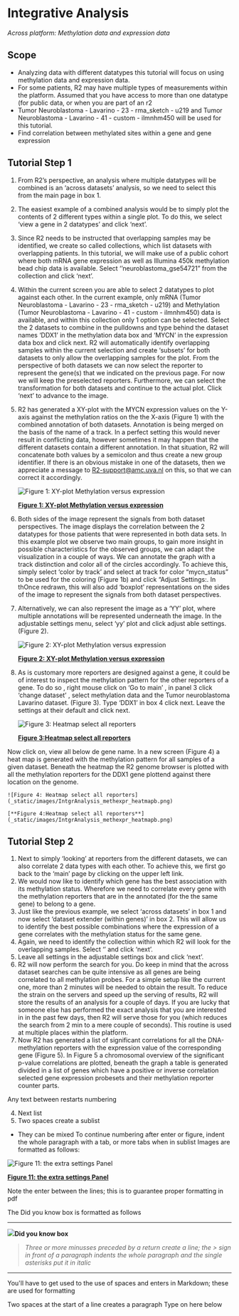 
<a id="integrative_analysis_methylation"> </a>


Integrative Analysis
===========================================

*Across platform: Methylation data and expression data*


Scope
-----

- Analyzing data with different datatypes this tutorial will focus on using methylation data and expression data.
- For some patients, R2 may have multiple types of measurements within the platform. Assumed  that you have access to more than one datatype (for public data, or when you are part of an r2 
- Tumor Neuroblastoma - Lavarino - 23 - rma_sketch - u219 and Tumor Neuroblastoma - Lavarino - 41 - custom - ilmnhm450 will be used for this tutorial.
- Find correlation between methylated sites within a gene and gene expression



Tutorial Step 1
-----

1.	From R2’s perspective, an analysis where multiple datatypes will be combined is an ‘across datasets’ analysis, so we need to select this from the main page in box 1.
2.	The easiest example of a combined analysis would be to simply plot the contents of 2 different types within a single plot. To do this, we select ‘view a gene in 2 datatypes’ and click ‘next’.
3.	Since R2 needs to be instructed that overlapping samples may be identified, we create so called collections, which list datasets with overlapping patients. In this tutorial, we will make use of a public cohort where both mRNA gene expression as well as Illumina 450k methylation bead chip data is available.  Select ‘’neuroblastoma_gse54721” from the collection and click ‘next’.
4.	Within the current screen you are able to select 2 datatypes to plot against each other. In the current example, only mRNA (Tumor Neuroblastoma - Lavarino - 23 - rma_sketch - u219) and Methylation (Tumor Neuroblastoma - Lavarino - 41 - custom - ilmnhm450) data is available, and within this collection only 1 option can be selected. Select the 2 datasets to combine in the pulldowns and type behind the dataset names   ‘DDX1’ in the methylation data box and ‘MYCN’ in the expression data box and click next. R2 will automatically identify overlapping samples within the current selection and create ‘subsets’ for both datasets to only allow the overlapping samples for the plot.   From the perspective of both datasets we can now select the reporter to represent the gene(s) that we indicated on the previous page.  For now we will keep the preselected reporters. Furthermore, we can select the transformation for both datasets and continue to the actual plot. Click ‘next’ to advance to the image.
5.	R2 has generated  a XY-plot with the MYCN expression values on the Y-axis against  the methylation ratios on the the X-axis (Figure 1) with the combined annotation of both datasets. Annotation is being merged on the basis of the name of a track. In a perfect setting this would never result in conflicting data, however sometimes it may happen that the different datasets contain a different annotation. In that situation, R2 will concatenate both values by a semicolon and thus create a new group identifier. If there is an obvious mistake in one of the datasets, then we appreciate a message to R2-support@amc.uva.nl on this, so that we can correct it accordingly.

	![Figure 1: XY-plot Methylation versus expression](_static/images/IntgrAnalysis_methexpr_viewagene.png)

	[**Figure 1: XY-plot Methylation versus expression**](_static/images/IntgrAnalysis_methexpr_viewagene.png)

6.	Both sides of the image represent the signals from both dataset perspectives. The image displays the correlation between the 2 datatypes for those patients that were represented in both data sets.  In this example plot we  observe two main groups,  to gain more insight in  possible characteristics for the observed groups, we can adapt the visualization in a couple of ways.  We can annotate the graph with a track distinction and color all of the circles accordingly.  To achieve this, simply select ‘color by track’ and select  at track for color  “mycn_status”   to be used for the coloring (Figure 1b) and click “Adjust Settings:.  In thOnce redrawn, this will also add ‘boxplot’ representations on the sides of the  image to represent the signals from both dataset perspectives.
7.	Alternatively, we can also represent the image as a ‘YY’ plot, where multiple annotations will be represented underneath the image.  In the adjustable settings menu, select ‘yy’ plot and click adjust able settings. (Figure 2).

	![Figure 2: XY-plot Methylation versus expression](_static/images/IntgrAnalysis_methexpr_YY.png)

	[**Figure 2: XY-plot Methylation versus expression**](_static/images/IntgrAnalysis_methexpr_YY.png)

8.	As is customary more reporters are designed against a gene, it could be of interest to inspect the methylation pattern for the other reporters of a gene. To do so , right mouse click on  ‘Go to main’  ,  in panel  3 click ‘change dataset’ , select methylation data  and the Tumor neuroblastoma  Lavarino dataset.  (Figure 3). Type ‘DDX1’ in box 4 click next. Leave the settings at their default and click next. 

	![Figure 3: Heatmap select all reporters](_static/images/IntgrAnalysis_methexpr_heatmapa.png)
	
	[**Figure 3:Heatmap select all reporters**](_static/images/IntgrAnalysis_methexpr_heatmapa.png)

Now click on, view  all below de gene name. In a new screen (Figure 4) a heat map is generated with the methylation pattern for all samples of a given dataset. Beneath the heatmap the R2 genome browser is plotted with all the methylation reporters for the DDX1 gene plottend against there location on the genome.

	![Figure 4: Heatmap select all reporters](_static/images/IntgrAnalysis_methexpr_heatmapb.png)

	[**Figure 4:Heatmap select all reporters**](_static/images/IntgrAnalysis_methexpr_heatmapb.png)


## Tutorial Step 2

1.	Next to simply ‘looking’ at reporters from the different datasets, we can also correlate 2 data types with each other. To achieve this, we first go back to the ‘main’ page by clicking on the upper left link.
2.	We would now like to identify which gene has the best association with its methylation status. Wherefore we need to correlate every gene with the methylation reporters that are in the annotated (for the the same gene) to belong to a gene.
3.	Just like the previous example, we select ‘across datasets’ in box 1 and now select ‘dataset extender (within genes)’ in box 2. This will allow us to identify the best possible combinations where the expression of a gene correlates with the methylation status for the same gene.
4.	Again, we need to identify the collection within which R2 will look for the overlapping samples. Select ‘’ and click ‘next’.
5.	Leave all settings in the adjustable settings box and click ‘next’.
6.	R2 will now perform the search for you. Do keep in mind that the across dataset searches can be quite intensive as all genes are being correlated to all methylation probes. For a simple setup like the current one, more than 2 minutes will be needed to obtain the result. To reduce the strain on the servers and speed up the serving of results, R2 will store the results of an analysis for a couple of days. If you are lucky that someone else has performed the exact analysis that you are interested in in the past few days, then R2 will serve those for you (which reduces the search from 2 min to a mere couple of seconds). This routine is used at multiple places within the platform.
7.	Now R2 has generated a list of significant correlations for all the DNA-methylation reporters with the expression value of the corresponding gene (Figure 5). In Figure 5 a chromosomal overview of the significant p-value correlations are plotted,  beneath the graph a table is generated divided  in a list of genes which  have a positive or inverse correlation selected gene expression probesets and their methylation reporter counter parts. 





Any text between restarts numbering

4.  Next list
  1. Two spaces create a sublist
  *  They can be mixed
	To continue numbering after enter or figure, indent the whole paragraph with a tab, or more tabs when in sublist
Images are formatted as follows:

![Figure 11: the extra settings Panel](_static/images/OneGene_Adapting.png)

[**Figure 11: the extra settings Panel**](_static/images/OneGene_Adapting.png)

Note the enter between the lines; this is to guarantee proper formatting in pdf

The Did you know box is formatted as follows

---------
  ![](_static/images/R2d2_logo.png)**Did you know box**


> *Three or more minusses preceded by a return create a line; the > sign in front of a paragraph indents the whole paragraph and the single asterisks put it in italic*

---------

You'll have to get used to the use of spaces and enters in Markdown; these are used for formatting


  Two spaces at the start of a line creates a paragraph
Type on here below  


  







